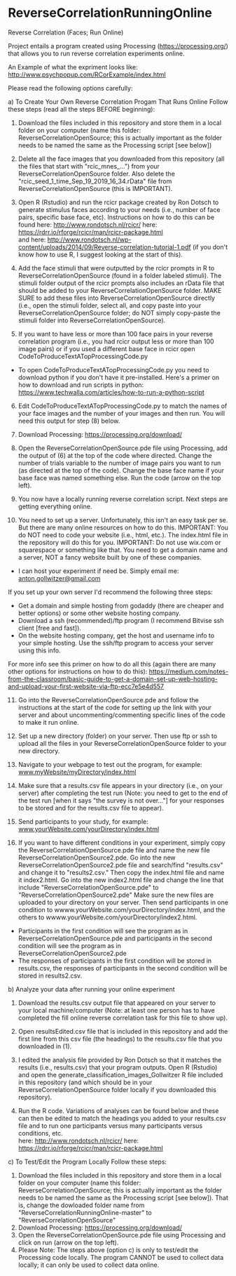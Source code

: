# ReverseCorrelationRunningOnline
Reverse Correlation (Faces; Run Online)

Project entails a program created using Processing (https://processing.org/) that allows you to run reverse correlation experiments online. 

An Example of what the expriment looks like: http://www.psychpopup.com/RCorExample/index.html

Please read the following options carefully:

a) To Create Your Own Reverse Correlation Progam That Runs Online Follow these steps (read all the steps BEFORE beginning):

1) Download the files included in this repository and store them in a local folder on your computer (name this folder:
ReverseCorrelationOpenSource; this is actually important as the folder needs to be named the same as the Processing script [see below])

2) Delete all the face images that you downloaded from this repository (all the files that start with "rcic_mnes_...") from 
your ReverseCorrelationOpenSource folder.
Also delete the "rcic_seed_1_time_Sep_19_2019_16_34.rData" file from ReverseCorrelationOpenSource (this is IMPORTANT). 

3) Open R (Rstudio) and run the rcicr package created by Ron Dotsch to generate stimulus faces according to your needs (i.e., 
number of face pairs, specific base face, etc). Instructions on how to do this can be found
here: http://www.rondotsch.nl/rcicr/ 
here: https://rdrr.io/rforge/rcicr/man/rcicr-package.html  
and here: http://www.rondotsch.nl/wp-content/uploads/2014/09/Reverse-correlation-tutorial-1.pdf (if you don't know how to use R, I suggest
looking at the start of this).

4) Add the face stimuli that were outputted by the rcicr prompts in R to ReverseCorrelationOpenSource (found in a folder labeled stimuli).
The stimuli folder output of the rcicr prompts also includes an rData file that should be added to your ReverseCorrelationOpenSource folder. 
MAKE SURE to add these files into ReverseCorrelationOpenSource directly (i.e., open the stimuli folder, select all, and copy paste into 
your ReverseCorrelationOpenSource folder; do NOT simply copy-paste the stimuli folder into ReverseCorrelationOpenSource). 

5) If you want to have less or more than 100 face pairs in your reverse correlation program (i.e., you had rcicr output less or more than
100 image pairs) or if you used a different base face in rcicr open CodeToProduceTextATopProcessingCode.py 
- To open CodeToProduceTextATopProcessingCode.py you need to download python if you don't have it pre-installed. Here's a primer on how to download and run scripts in python: 
https://www.techwalla.com/articles/how-to-run-a-python-script

6) Edit CodeToProduceTextATopProcessingCode.py to match the names of your face images and the number of your images and then run. You will
need this output for step (8) below.

7) Download Processing: https://processing.org/download/

8) Open the ReverseCorrelationOpenSource.pde file using Processing, add the output of (6) at the top of the code where directed. 
Change the number of trials variable to the number of image pairs you want to run (as directed at the top of the code).
Change the base face name if your base face was named something else. 
Run the code (arrow on the top left).

9) You now have a locally running reverse correlation script. Next steps are getting everything online. 

10) You need to set up a server. Unfortunately, this isn't an easy task per se. But there are many online resources on how to do this.
IMPORTANT: You do NOT need to code your website (i.e., html, etc.). The index.html file in the repository will do this for you.
IMPORTANT: Do not use wix.com or squarespace or something like that. You need to get a domain name and a server, NOT a fancy website
built by one of these companies. 
- I can host your experiment if need be. Simply email me: anton.gollwitzer@gmail.com 

If you set up your own server I'd recommend the following three steps: 
- Get a domain and simple hosting from godaddy (there are cheaper and better options) or some other website hosting company.
- Download a ssh (recommended)/ftp program (I recommend Bitvise ssh client [free and fast]). 
- On the website hosting company, get the host and username info to your simple hosting. Use the ssh/ftp program to access your 
server using this info.  

For more info see this primer on how to do all this (again there are many other options for instructions on how to do this):
https://medium.com/notes-from-the-classroom/basic-guide-to-get-a-domain-set-up-web-hosting-and-upload-your-first-website-via-ftp-ecc7e5e4d557

11) Go into the ReverseCorrelationOpenSource.pde and follow the instructions at the start of the code for setting up the link with your
server and about uncommenting/commenting specific lines of the code to make it run online. 

12) Set up a new directory (folder) on your server. Then use ftp or ssh to upload all the files in your 
ReverseCorrelationOpenSource folder to your new directory. 

13) Navigate to your webpage to test out the program, for example: www.myWebsite/myDirectory/index.html

14) Make sure that a results.csv file appears in your directory (i.e., on your server) after completing the test run 
(Note: you need to get to the end of the test run [when it says "the survey is not over..."] for your responses to be stored and for the
results.csv file to appear). 

15) Send participants to your study, for example: www.yourWebsite.com/yourDirectory/index.html

16) If you want to have different conditions in your experiment, simply copy the ReverseCorrelationOpenSource.pde file and 
name the new file ReverseCorrelationOpenSource2.pde. Go into the new ReverseCorrelationOpenSource2.pde file and
search/find "results.csv" and change it to "results2.csv." Then copy the index.html file and name it index2.html. Go into the new 
index2.html file and change the line that include "ReverseCorrelationOpenSource.pde" to "ReverseCorrelationOpenSource2.pde" Make sure the new
files are uploaded to your directory on your server. Then send participants in one condition to 
wwww.yourWebsite.com/yourDirectory/index.html, and the others to wwww.yourWebsite.com/yourDirectory/index2.html.
- Participants in the first condition will see the program as in ReverseCorrelationOpenSource.pde and participants in the second condition 
will see the program as in ReverseCorrelationOpenSource2.pde
- The responses of participants in the first condition will be stored in results.csv, the responses of participants in the second
condition will be stored in results2.csv.

b) Analyze your data after running your online experiment

1) Download the results.csv output file that appeared on your server to your local machine/computer (Note: at least one person has to have
completed the fill online reverse correlation task for this file to show up). 

2) Open resultsEdited.csv file that is included in this repository and add the first line from this csv file 
(the headings) to the results.csv file that you downloaded in (1).  

3) I edited the analysis file provided by Ron Dotsch so that it matches the results (i.e., results.csv) that your program outputs. 
Open R (Rstudio) and open the generate_classification_images_Gollwitzer R file included in this repository (and which should be in 
your ReverseCorrelationOpenSource folder locally if you downloaded this repository).

4) Run the R code. Variations of analyses can be found below and these can then be edited to match the headings you added to your 
results.csv file and to run one participants versus many participants versus conditions, etc.  
here: http://www.rondotsch.nl/rcicr/ 
here: https://rdrr.io/rforge/rcicr/man/rcicr-package.html  

c) To Test/Edit the Program Locally Follow these steps: 

1) Download the files included in this repository and store them in a local folder on your computer (name this folder:
ReverseCorrelationOpenSource; this is actually important as the folder needs to be named the same as the Processing script [see below]).
That is, change the dowloaded folder name from "ReverseCorrelationRunningOnline-master" to "ReverseCorrelationOpenSource"
2) Download Processing: https://processing.org/download/
3) Open the ReverseCorrelationOpenSource.pde file using Processing and click on run (arrow on the top left).
4) Please Note: The steps above (option c) is only to test/edit the Processing code locally. The program CANNOT be used to collect data locally; it can only be used to collect data online. 
